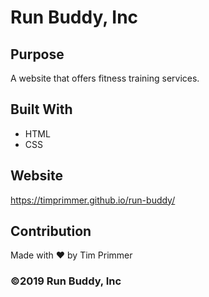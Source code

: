 # Run Buddy, Inc

## Purpose
A website that offers fitness training services. 

## Built With
* HTML
* CSS

## Website
https://timprimmer.github.io/run-buddy/

## Contribution
Made with ❤️ by Tim Primmer

### ©️2019 Run Buddy, Inc 
